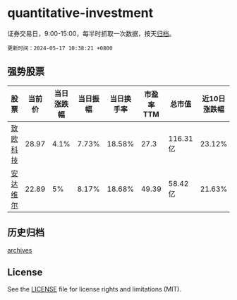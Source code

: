 # quantitative-investment

证券交易日，9:00-15:00，每半时抓取一次数据，按天[归档](archives)。

`更新时间：2024-05-17 10:38:21 +0800`

## 强势股票

|股票|当前价|当日涨跌幅|当日振幅|当日换手率|市盈率TTM|总市值|近10日涨跌幅|
|----|----|----|----|----|----|----|----|
|[致欧科技](https://xueqiu.com/S/SZ301376)|28.97|4.1%|7.73%|18.58%|27.3|116.31亿|23.12%|
|[安达维尔](https://xueqiu.com/S/SZ300719)|22.89|5%|8.17%|18.68%|49.39|58.42亿|21.63%|

## 历史归档

[archives](archives)

## License

See the [LICENSE](LICENSE) file for license rights and limitations (MIT).